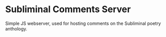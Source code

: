 # Subliminal Comments Server
Simple JS webserver, used for hosting comments on the Subliminal poetry anthology. 
